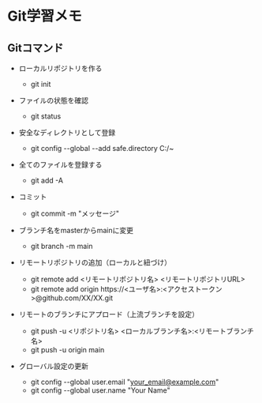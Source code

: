 # Git学習メモ
## Gitコマンド

- ローカルリポジトリを作る
    - git init
- ファイルの状態を確認
    - git status
- 安全なディレクトリとして登録
    - git config --global --add safe.directory C:/~
- 全てのファイルを登録する
    - git add -A
- コミット
    - git commit -m "メッセージ"
- ブランチ名をmasterからmainに変更
    - git branch -m main
- リモートリポジトリの追加（ローカルと紐づけ）
    - git remote add <リモートリポジトリ名> <リモートリポジトリURL>
    - git remote add origin https://<ユーザ名>:<アクセストークン>@github.com/XX/XX.git
- リモートのブランチにアプロード（上流ブランチを設定）
    - git push -u  <リポジトリ名> <ローカルブランチ名>:<リモートブランチ名>
    - git push -u origin main

- グローバル設定の更新
    - git config --global user.email "your_email@example.com"
    - git config --global user.name "Your Name"
